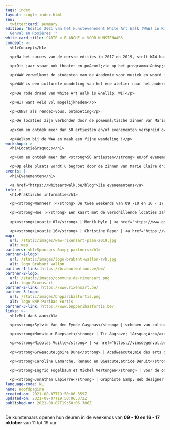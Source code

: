 ```yaml
---
tags: index
layout: single-index.html
seo:
  twitter:card: summary
edition: "Editie 2021 van het kunstevenement White Art Walk (WAW) in Rixensart,
  Genval en Rosières :"
white-card-title: CARTE « BLANCHE » VOOR KUNSTENAARS
concept: >-
  <h1>Concept</h1>

  <p>Na het succes van de eerste edities in 2017 en 2019, stelt WAW haar deuren opnieuw open voor een derde editie.</p>

  <p>Dit jaar staan ook theater en po&euml;zie op het programma:&nbsp;</p>

  <p>WAW verwelkomt de studenten van de Academie voor muziek en woord in Rixensart en er wordt een eerbetoon gebracht aan de Belgische dichteres Marie-Claire d'Orbaix (zie tabblad &laquo; evenementen &raquo; ).</p>

  <p>WAW is een culturele wandeling van het ene atelier naar het andere, van &eacute;&eacute;n wereldbeeld naar een ander, van &eacute;&eacute;n atmosfeer naar een andere.</p>

  <p>De rode draad van White Art Walk is &hellip; WIT</p>

  <p>WIT want veld vol mogelijkheden</p>

  <p>KUNST als rendez-vous, ontmoeting</p>

  <p>De locaties zijn verbonden door de po&euml;tische zinnen van Marie-Claire d'Orbaix.</p>

  <p>Kom en ontdek meer dan 50 artiesten en/of evenementen verspreid over 20 locaties in de gemeente Rixensart, Genval en Rosi&egrave;res (<a href="https://waw2021.netlify.app/index/hoofdpagina/#about">zie plan en praktische informatie</a>).</p>

  <p>Welkom bij de WAW en maak een fijne wandeling !</p>
workshops: >-
  <h1>Locatie&rsquo;s</h1>

  <p>Kom en ontdek meer dan <strong>50 artiesten</strong> en/of evenementen verspreid over <strong>20 locaties</strong> in de gemeente Rixensart, Genval en Rosi&egrave;res.</p>

  <p>Op elke plaats wordt u begroet door de zinnen van Marie Claire d'Orbaix als prelude op talrijke artistieke ontdekkingen.</p>
events: |-
  <h1>Evenementen</h1>

  <a href="https://whiteartwalk.be/blog">Zie evenementens</a>
info: >-
  <h1>Praktische informatie</h1>

  <p><strong>Wanneer :</strong> De twee weekends van 09 -10 en 16 - 17 oktober van 11 tot 19 uur</p>

  <p><strong>Hoe :</strong> Een kaart met de verschillende locaties zal voor &euro;3 verkrijgbaar zijn op de volgende 2 locaties:&nbsp;</p>

  <p><strong>Locatie 07</strong> | Monik Myle | <a href="https://www.google.be/maps/place/Avenue+Gevaert+78,+1332+Rixensart/@50.7201125,4.4982201,17z/data=!3m1!4b1!4m5!3m4!1s0x47c3d72886df438b:0xbf82e9f82683f362!8m2!3d50.7201125!4d4.5004088?hl=fr" target="_blank">Genval - Gevaertlaan 78</a></p>

  <p><strong>Locatie 16</strong> | Christine Reper | <a href="https://www.google.be/maps/place/Rue+Jolie+18,+1331+Rixensart/@50.7299617,4.5395864,17z/data=!3m1!4b1!4m5!3m4!1s0x47c3d7a7227d9e47:0xea1ca3177b0c5ab!8m2!3d50.7299617!4d4.5417751?hl=fr" target="_blank">Rosi&egrave;res - Rue Jolie 18</a></p>
map:
  url: /static/images/waw-rixensart-plan-2019.jpg
  alt: map
partners: <h1>Sponsors &amp; partners</h1>
partner-1-logo:
  url: /static/images/logo-brabant-wallon-rvb.jpg
  alt: logo Brabant wallon
partner-1-link: https://brabantwallon.be/bw/
partner-2-logo:
  url: /static/images/commune-de-rixensart.png
  alt: logo Rixensart
partner-2-link: https://www.rixensart.be/
partner-3-logo:
  url: /static/images/bnpparibasfortis.png
  alt: logo BNP Paribas Fortis
partner-3-link: https://www.bnpparibasfortis.be/
links: >-
  <h1>Met dank aan</h1>

  <p><strong>Sylvie Van den Eynde-Cayphas</strong> | schepen van cultuur Rixensart</p>

  <p><strong>Monsieur Raepsaet</strong> | Tir &agrave; l&rsquo;Arc</a></p>

  <p><strong>Nicolas Vuille</strong> | <a href="https://vinsdegenval.be/" target="_blank">Vins de Genval</p>

  <p><strong>Gr&eacute;goire Dune</strong> | Acad&eacute;mie des arts de la parole de Rixensart</p>

  <p><strong>Caroline Lamarche, Renaud en B&eacute;atrice Denuit</strong> | voor de ontmoeting rond Marie-Claire d'Orbaix</p>

  <p><strong>Ingrid Fogelbaum et Michel Vertongen</strong> | voor de ontvangst in hun huis</p>

  <p><strong>Jonathan Lapierre</strong> | Graphiste &amp; Web designer | <a href="https://www.jonathanlapierre.be">www.jonathanlapierre.be</a> | <a href="https://www.creatsy.be">www.creatsy.be</a></p>
language-code: NL
name: Hoofdpagina
created-on: 2021-08-07T19:50:06.359Z
updated-on: 2021-08-07T19:50:06.372Z
published-on: 2021-08-07T19:50:06.386Z
---
```

De kunstenaars openen hun deuren in de weekends van **09 - 10 en 16 - 17 oktober** van 11 tot 19 uur